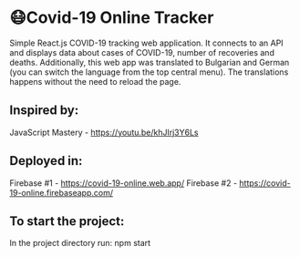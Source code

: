 # 😷Covid-19 Online Tracker
Simple React.js COVID-19 tracking web application. It connects to an API and displays data about cases of COVID-19, number of recoveries and deaths. Additionally, this web app was translated to Bulgarian and German (you can switch the language from the top central menu). The translations happens without the need to reload the page.

## Inspired by: 
JavaScript Mastery - https://youtu.be/khJlrj3Y6Ls

## Deployed in: 
Firebase #1 - https://covid-19-online.web.app/
Firebase #2 - https://covid-19-online.firebaseapp.com/

## To start the project:
In the project directory run: npm start



